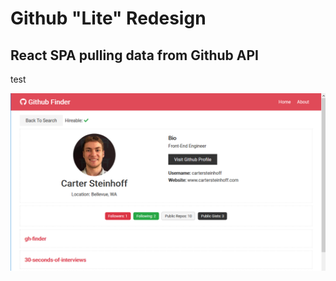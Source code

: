 # Github "Lite" Redesign

## React SPA pulling data from Github API

test

![Application](Capture.PNG)
